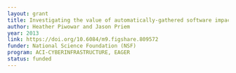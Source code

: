 ```yaml
---
layout: grant
title: Investigating the value of automatically-gathered software impact data
author: Heather Piwowar and Jason Priem
year: 2013
link: https://doi.org/10.6084/m9.figshare.809572
funder: National Science Foundation (NSF)
program: ACI-CYBERINFRASTRUCTURE, EAGER
status: funded
---
```

